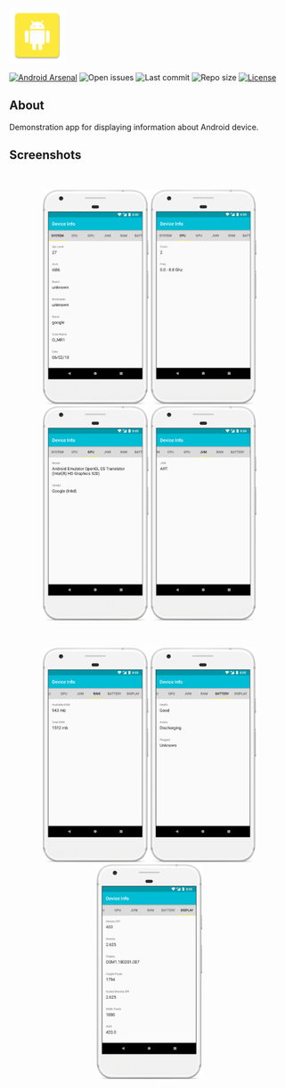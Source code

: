 <img src="media/ic_app.png" height="100px" />

[![Android Arsenal](https://img.shields.io/badge/Android%20Arsenal-site-brightgreen?style=flat-square)](https://android-arsenal.com/details/3/7904)
![Open issues](https://img.shields.io/github/issues-raw/fartem/android-device-info.svg?color=ff534a&style=flat-square)
![Last commit](https://img.shields.io/github/last-commit/fartem/android-device-info.svg?color=51539c&style=flat-square)
![Repo size](https://img.shields.io/github/repo-size/fartem/android-device-info.svg?color=02778b&style=flat-square)
[![License](https://img.shields.io/github/license/fartem/android-device-info.svg?color=7ea4b0&style=flat-square)](https://github.com/fartem/hash-checker/blob/master/LICENSE)

## About

Demonstration app for displaying information about Android device.

## Screenshots

<br/>
<p align="center">
  <img src="media/screenshot_01.png" width="190" />
  <img src="media/screenshot_02.png" width="190" />
  <img src="media/screenshot_03.png" width="190" />
  <img src="media/screenshot_04.png" width="190" />
</p>

<br/>
<p align="center">
  <img src="media/screenshot_05.png" width="190" />
  <img src="media/screenshot_06.png" width="190" />
  <img src="media/screenshot_07.png" width="190" />
</p>